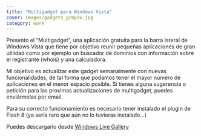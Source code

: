 ```yaml
---
title: "Multigadget para Windows Vista"
cover: images/gadgets_grmp3x.jpg
category: work
---
```


Presento el “Multigadget”, una aplicación gratuita para la barra lateral de Windows Vista que tiene por objetivo reunir pequeñas aplicaciones de gran utilidad como por ejemplo un buscador de dominios con información sobre el registrante (whois) y una calculadora.

Mi objetivo es actualizar este gadget semanalmente con nuevas funcionalidades, de tal forma que podamos tener el mayor número de aplicaciones en el menor espacio posible. Si tienes alguna sugerencia o petición para las proximas actualizaciones de multigadget, puedes enviármelas por email.

Para su correcto funcionamiento es necesario tener instalado el plugin de Flash 8 (ya sería raro que aún no lo tuvieras instalado…)

Puedes descargarlo desde [Windows Live Gallery](http://gallery.live.com/LiveItemDetail.aspx?li=9f0a2d36-a67e-497d-b11e-16a8f396b0f5)
